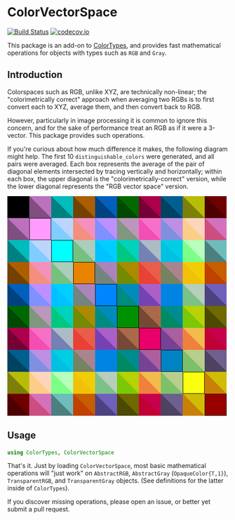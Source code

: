 # ColorVectorSpace

[![Build Status](https://travis-ci.org/JuliaGraphics/ColorVectorSpace.jl.svg?branch=master)](https://travis-ci.org/JuliaGraphics/ColorVectorSpace.jl)
[![codecov.io](http://codecov.io/github/JuliaGraphics/ColorVectorSpace.jl/coverage.svg?branch=master)](http://codecov.io/github/JuliaGraphics/ColorVectorSpace.jl?branch=master)

This package is an add-on to [ColorTypes](https://github.com/JuliaGraphics/ColorTypes.jl), and provides fast
mathematical operations for objects with types such as `RGB` and
`Gray`.

## Introduction

Colorspaces such as RGB, unlike XYZ, are technically non-linear; the
"colorimetrically correct" approach when averaging two RGBs is to
first convert each to XYZ, average them, and then convert back to RGB.

However, particularly in image processing it is common to ignore this
concern, and for the sake of performance treat an RGB as if it were a
3-vector.  This package provides such operations.

If you're curious about how much difference it makes, the following
diagram might help. The first 10 `distinguishable_colors` were
generated, and all pairs were averaged. Each box represents the
average of the pair of diagonal elements intersected by tracing
vertically and horizontally; within each box, the upper diagonal is
the "colorimetrically-correct" version, while the lower diagonal
represents the "RGB vector space" version.

![ColorVectorSpace](images/comparison.png "Comparison")

## Usage

```jl
using ColorTypes, ColorVectorSpace
```

That's it. Just by loading `ColorVectorSpace`, most basic mathematical
operations will "just work" on `AbstractRGB`, `AbstractGray`
(`OpaqueColor{T,1}`), `TransparentRGB`, and `TransparentGray` objects.
(See definitions for the latter inside of `ColorTypes`).

If you discover missing operations, please open an issue, or better
yet submit a pull request.
